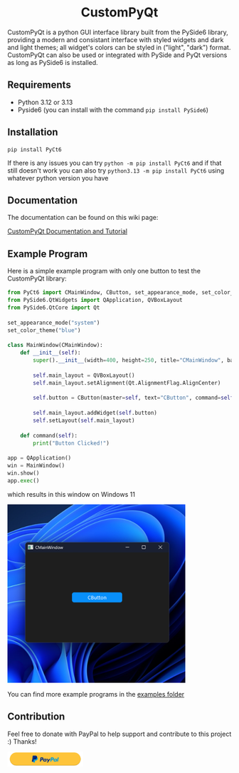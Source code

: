 <h1 align="center">CustomPyQt</h1>

CustomPyQt is a python GUI interface library built from the PySide6
library, providing a modern and consistant interface with styled widgets
and dark and light themes; all widget's colors can be styled in 
("light", "dark") format. CustomPyQt can also be used or integrated 
with PySide and PyQt versions as long as PySide6 is installed.

## Requirements
* Python 3.12 or 3.13
* Pyside6 (you can install with the command ```pip install PySide6```)
    
## Installation
```
pip install PyCt6
```
If there is any issues you can try ```python -m pip install PyCt6``` and if that still doesn't work you can also try ```python3.13 -m pip install PyCt6``` using whatever python version you have

## Documentation
The documentation can be found on this wiki page:

[CustomPyQt Documentation and Tutorial](https://github.com/Dliammc/CustomPyQt/wiki)

## Example Program
Here is a simple example program with only one button to test the CustomPyQt library:

```python
from PyCt6 import CMainWindow, CButton, set_appearance_mode, set_color_theme
from PySide6.QtWidgets import QApplication, QVBoxLayout
from PySide6.QtCore import Qt

set_appearance_mode("system")
set_color_theme("blue")

class MainWindow(CMainWindow):
    def __init__(self):
        super().__init__(width=400, height=250, title="CMainWindow", background_color="rgb(30,30,30)")

        self.main_layout = QVBoxLayout()
        self.main_layout.setAlignment(Qt.AlignmentFlag.AlignCenter)

        self.button = CButton(master=self, text="CButton", command=self.command)

        self.main_layout.addWidget(self.button)
        self.setLayout(self.main_layout)

    def command(self):
        print("Button Clicked!")

app = QApplication()
win = MainWindow()
win.show()
app.exec()
```

which results in this window on Windows 11

<img src="documentation_images/simple_example_image.png" width="400"/>

You can find more example programs in the [examples folder](https://github.com/Dliammc/CustomPyQt/tree/main/examples)

## Contribution

Feel free to donate with PayPal to help support and contribute to this project :) Thanks!

<a href="https://www.paypal.com/paypalme/DanielMcCraw135"><img src="documentation_images/PayPal Button.png" width=170 alt="Paypal donation button"></a>

